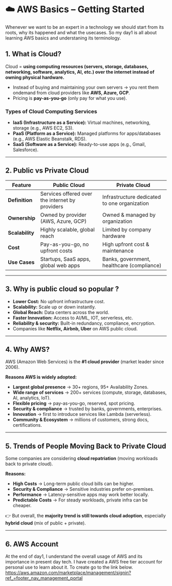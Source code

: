 # ☁️ AWS Basics – Getting Started
Whenever we want to be an expert in a technology we should start from its roots, why its happened and what the usecases. So my day1 is all about learning AWS basics and understaning its terminology.

## 1. What is Cloud?

Cloud = **using computing resources (servers, storage, databases, networking, software, analytics, AI, etc.) over the internet instead of owning physical hardware.**  

- Instead of buying and maintaining your own servers → you rent them ondemand from cloud providers like **AWS, Azure, GCP**.  
- Pricing is **pay-as-you-go** (only pay for what you use).  

### Types of Cloud Computing Services
- **IaaS (Infrastructure as a Service):** Virtual machines, networking, storage (e.g., AWS EC2, S3).  
- **PaaS (Platform as a Service):** Managed platforms for apps/databases (e.g., AWS Elastic Beanstalk, RDS).  
- **SaaS (Software as a Service):** Ready-to-use apps (e.g., Gmail, Salesforce).  
---
## 2. Public vs Private Cloud

| Feature        | **Public Cloud**                                   | **Private Cloud**                               |
|----------------|---------------------------------------------------|------------------------------------------------|
| **Definition** | Services offered over the internet by providers    | Infrastructure dedicated to one organization   |
| **Ownership**  | Owned by provider (AWS, Azure, GCP)               | Owned & managed by organization                |
| **Scalability**| Highly scalable, global reach                     | Limited by company hardware                    |
| **Cost**       | Pay-as-you-go, no upfront costs                   | High upfront cost & maintenance                |
| **Use Cases**  | Startups, SaaS apps, global web apps              | Banks, government, healthcare (compliance)     |
---
## 3. Why is public cloud so popular ?
- **Lower Cost:** No upfront infrastructure cost.
- **Scalability:** Scale up or down instantly.
- **Global Reach:** Data centers across the world.
- **Faster Innovation:** Access to AI/ML, IOT, serverless, etc.
- **Reliability & security:** Built-in redundancy, compliance, encryption.
- Companies like **Netflix, Airbnb, Uber** on AWS public cloud.
---
## 4. Why AWS?

AWS (Amazon Web Services) is the **#1 cloud provider** (market leader since 2006).  

**Reasons AWS is widely adopted:**  
- **Largest global presence** → 30+ regions, 95+ Availability Zones.  
- **Wide range of services** → 200+ services (compute, storage, databases, AI, analytics, IoT).  
- **Flexible pricing** → pay-as-you-go, reserved, spot pricing.  
- **Security & compliance** → trusted by banks, governments, enterprises.  
- **Innovation** → first to introduce services like Lambda (serverless).  
- **Community & Ecosystem** → millions of customers, strong docs, certifications.  

---
## 5. Trends of People Moving Back to Private Cloud

Some companies are considering **cloud repatriation** (moving workloads back to private cloud).  

**Reasons:**  
- **High Costs** → Long-term public cloud bills can be higher.  
- **Security & Compliance** → Sensitive industries prefer on-premises.  
- **Performance** → Latency-sensitive apps may work better locally.  
- **Predictable Costs** → For steady workloads, private infra can be cheaper.  

👉 But overall, the **majority trend is still towards cloud adoption**, especially **hybrid cloud** (mix of public + private).  

---

## 6. AWS Account
At the end of day1, I understand the overall usage of AWS and its importance in present day tech. I have created a AWS free tier account for personal use to learn about it.
To create go to the link below.<br>
https://aws.amazon.com/marketplace/management/signin?ref_=footer_nav_management_portal
